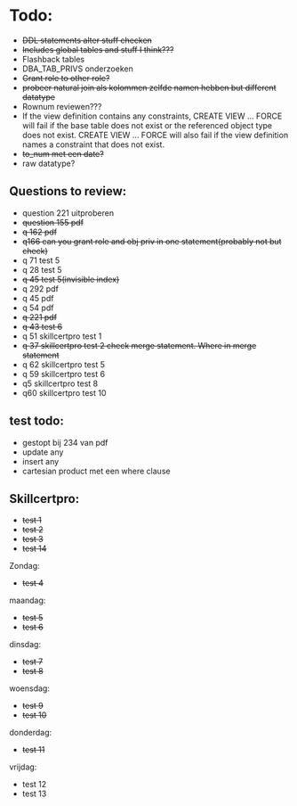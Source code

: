# Todo:
  -  ~~DDL statements alter stuff checken~~
  - ~~Includes global tables and stuff I think???~~
  - Flashback tables
  - DBA_TAB_PRIVS onderzoeken
  - ~~Grant role to other role?~~
  - ~~probeer natural join als kolommen zelfde namen hebben but different datatype~~
  - Rownum reviewen???
  - If the view definition contains any constraints, CREATE VIEW ... FORCE will fail if the base table does not exist or the referenced object type does not exist. CREATE VIEW ... FORCE will also fail if the view definition names a constraint that does not exist.
  - ~~to_num met een date?~~
  - raw datatype?
  


  ## Questions to review:
  - question 221 uitproberen
  - ~~question 155 pdf~~
  - ~~q 162 pdf~~
  - ~~q166 can you grant role and obj priv in one statement(probably not but check)~~
  - q 71 test 5
  - q 28 test 5 
  - ~~q 45 test 5(invisible index)~~
  - q 292 pdf
  - q 45 pdf
  - q 54 pdf
  - ~~q 221 pdf~~
  - ~~q 43 test 6~~
  - q 51 skillcertpro test 1
  - ~~q 37 skillcertpro test 2 check merge statement. Where in merge statement~~
  - q 62 skillcertpro test 5
  - q 59 skillcertpro test 6
  - q5 skillcertpro test 8
  - q60 skillcertpro test 10




  ## test todo:
  - gestopt bij 234 van pdf
  - update any
  - insert any
  - cartesian product met een where clause
  

  ## Skillcertpro:
  - ~~test 1~~
  - ~~test 2~~
  - ~~test 3~~
  - ~~test 14~~
  
  Zondag:
  - ~~test 4~~

  maandag:
  - ~~test 5~~  
  - ~~test 6~~

  dinsdag:
  - ~~test 7~~
  - ~~test 8~~

  woensdag:
  - ~~test 9~~
  - ~~test 10~~

  donderdag:
  - ~~test 11~~
  

  vrijdag:
  - test 12
  - test 13
  
